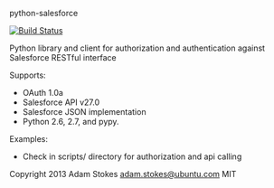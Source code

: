 python-salesforce

[![Build Status](https://travis-ci.org/debugmonkey/python-salesforce.png?branch=develop)](https://travis-ci.org/debugmonkey/python-salesforce)

Python library and client for authorization and authentication against Salesforce RESTful interface

Supports:

  * OAuth 1.0a
  * Salesforce API v27.0
  * Salesforce JSON implementation
  * Python 2.6, 2.7, and pypy.

Examples:

  * Check in scripts/ directory for authorization and api calling

Copyright 2013 Adam Stokes <adam.stokes@ubuntu.com>
MIT
